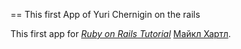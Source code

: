 == This first App of Yuri Chernigin on the rails

This first app for 
[*Ruby on Rails Tutorial*](http://railstutorial.org/)
[Майкл Хартл](http://michelhartl.com/).
